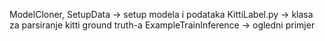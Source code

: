 ModelCloner, SetupData -> setup modela i podataka
KittiLabel.py -> klasa za parsiranje kitti ground truth-a
ExampleTrainInference -> ogledni primjer
